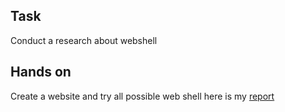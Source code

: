 ## Task
Conduct a research about webshell
## Hands on
Create a website and try all possible web shell here is my [report](https://cut-lifeboat-494.notion.site/Webshell-08f234e0aba747d19c71070837c1eba2?pvs=4)
